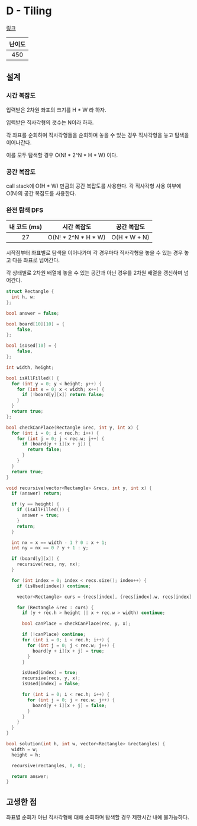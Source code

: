 # D - Tiling

[링크](https://atcoder.jp/contests/abc345/tasks/abc345_d)

| 난이도 |
| :----: |
|  450   |

## 설계

### 시간 복잡도

입력받은 2차원 좌표의 크기를 H \* W 라 하자.

입력받은 직사각형의 갯수는 N이라 하자.

각 좌표를 순회하며 직사각형들을 순회하며 놓을 수 있는 경우 직사각형을 놓고 탐색을 이어나간다.

이를 모두 탐색할 경우 O(N! \* 2^N \* H \* W) 이다.

### 공간 복잡도

call stack에 O(H \* W) 만큼의 공간 복잡도를 사용한다. 각 직사각형 사용 여부에 O(N)의 공간 복잡도를 사용한다.

### 완전 탐색 DFS

| 내 코드 (ms) |      시간 복잡도       |  공간 복잡도  |
| :----------: | :--------------------: | :-----------: |
|      27      | O(N! \* 2^N \* H \* W) | O(H \* W + N) |

시작점부터 좌표별로 탐색을 이어나가며 각 경우마다 직사각형을 놓을 수 있는 경우 놓고 다음 좌표로 넘어간다.

각 상태별로 2차원 배열에 놓을 수 있는 공간과 아닌 경우를 2차원 배열을 갱신하며 넘어간다.

```cpp
struct Rectangle {
  int h, w;
};

bool answer = false;

bool board[10][10] = {
    false,
};

bool isUsed[10] = {
    false,
};

int width, height;

bool isAllFilled() {
  for (int y = 0; y < height; y++) {
    for (int x = 0; x < width; x++) {
      if (!board[y][x]) return false;
    }
  }
  return true;
};

bool checkCanPlace(Rectangle &rec, int y, int x) {
  for (int i = 0; i < rec.h; i++) {
    for (int j = 0; j < rec.w; j++) {
      if (board[y + i][x + j]) {
        return false;
      }
    }
  }
  return true;
}

void recursive(vector<Rectangle> &recs, int y, int x) {
  if (answer) return;

  if (y == height) {
    if (isAllFilled()) {
      answer = true;
    }
    return;
  }

  int nx = x == width - 1 ? 0 : x + 1;
  int ny = nx == 0 ? y + 1 : y;

  if (board[y][x]) {
    recursive(recs, ny, nx);
  }

  for (int index = 0; index < recs.size(); index++) {
    if (isUsed[index]) continue;

    vector<Rectangle> curs = {recs[index], {recs[index].w, recs[index].h}};

    for (Rectangle &rec : curs) {
      if (y + rec.h > height || x + rec.w > width) continue;

      bool canPlace = checkCanPlace(rec, y, x);

      if (!canPlace) continue;
      for (int i = 0; i < rec.h; i++) {
        for (int j = 0; j < rec.w; j++) {
          board[y + i][x + j] = true;
        }
      }

      isUsed[index] = true;
      recursive(recs, y, x);
      isUsed[index] = false;

      for (int i = 0; i < rec.h; i++) {
        for (int j = 0; j < rec.w; j++) {
          board[y + i][x + j] = false;
        }
      }
    }
  }
}

bool solution(int h, int w, vector<Rectangle> &rectangles) {
  width = w;
  height = h;

  recursive(rectangles, 0, 0);

  return answer;
}
```

## 고생한 점

좌표별 순회가 아닌 직사각형에 대해 순회하며 탐색할 경우 제한시간 내에 불가능하다.